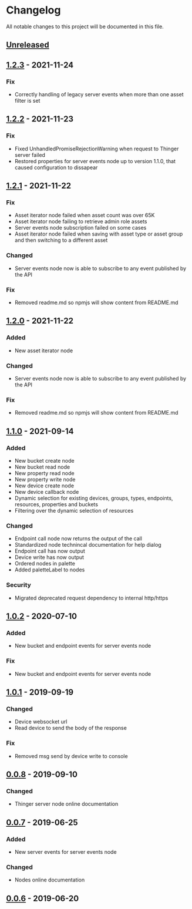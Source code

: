 # Changelog
All notable changes to this project will be documented in this file.

## [Unreleased]

## [1.2.3] - 2021-11-24
### Fix
- Correctly handling of legacy server events when more than one asset filter is set

## [1.2.2] - 2021-11-23
### Fix
- Fixed UnhandledPromiseRejectionWarning when request to Thinger server failed
- Restored properties for server events node up to version 1.1.0, that caused configuration to dissapear

## [1.2.1] - 2021-11-22
### Fix
- Asset iterator node failed when asset count was over 65K
- Asset iterator node failing to retrieve admin role assets
- Server events node subscription failed on some cases
- Asset iterator node failed when saving with asset type or asset group and then switching to a different asset

### Changed
- Server events node now is able to subscribe to any event published by the API

### Fix
- Removed readme.md so npmjs will show content from README.md

## [1.2.0] - 2021-11-22
### Added
- New asset iterator node

### Changed
- Server events node now is able to subscribe to any event published by the API

### Fix
- Removed readme.md so npmjs will show content from README.md

## [1.1.0] - 2021-09-14
### Added
- New bucket create node
- New bucket read node
- New property read node
- New property write node
- New device create node
- New device callback node
- Dynamic selection for existing devices, groups, types, endpoints, resources, properties and buckets
- Filtering over the dynamic selection of resources

### Changed
- Endpoint call node now returns the output of the call
- Standardized node technincal documentation for help dialog
- Endpoint call has now output
- Device write has now output
- Ordered nodes in palette
- Added paletteLabel to nodes

### Security
- Migrated deprecated request dependency to internal http/https

## [1.0.2] - 2020-07-10
### Added
- New bucket and endpoint events for server events node

### Fix
- New bucket and endpoint events for server events node

## [1.0.1] - 2019-09-19
### Changed
- Device websocket url
- Read device to send the body of the response

### Fix
- Removed msg send by device write to console

## [0.0.8] - 2019-09-10
### Changed
- Thinger server node online documentation

## [0.0.7] - 2019-06-25
### Added
- New server events for server events node

### Changed
- Nodes online documentation

## [0.0.6] - 2019-06-20

[Unreleased]: https://github.com/thinger-io/Node-RED/compare/1.2.3...HEAD
[1.2.3]: https://github.com/thinger-io/Node-RED/compare/1.2.2...1.2.3
[1.2.2]: https://github.com/thinger-io/Node-RED/compare/1.2.1...1.2.2
[1.2.1]: https://github.com/thinger-io/Node-RED/compare/1.2.0...1.2.1
[1.2.0]: https://github.com/thinger-io/Node-RED/compare/1.1.0...1.2.0
[1.1.0]: https://github.com/thinger-io/Node-RED/compare/1.0.2...1.1.0
[1.0.2]: https://github.com/thinger-io/Node-RED/compare/1.0.1...1.0.2
[1.0.1]: https://github.com/thinger-io/Node-RED/compare/0.0.8...1.0.1
[0.0.8]: https://github.com/thinger-io/Node-RED/compare/0.0.7...0.0.8
[0.0.7]: https://github.com/thinger-io/Node-RED/compare/0.0.6...0.0.7
[0.0.6]: https://github.com/thinger-io/Node-RED/tag/0.0.6


